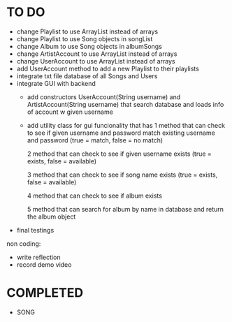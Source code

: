 # TO DO
- change Playlist to use ArrayList instead of arrays
- change Playlist to use Song objects in songList
- change Album to use Song objects in albumSongs
- change ArtistAccount to use ArrayList instead of arrays
- change UserAccount to use ArrayList instead of arrays
- add UserAccount method to add a new Playlist to their playlists
- integrate txt file database of all Songs and Users
- integrate GUI with backend
   - add constructors UserAccount(String username) and ArtistAccount(String username) that search database and loads info of account w given username
   - add utility class for gui funcionality that has
      1 method that can check to see if given username and password match existing username and password (true = match, false = no match)
      
      2 method that can check to see if given username exists (true = exists, false = available)
      
      3 method that can check to see if song name exists (true = exists, false = available)
      
      4 method that can check to see if album exists
      
      5 method that can search for album by name in database and return the album object
- final testings

non coding:
- write reflection
- record demo video

# COMPLETED
- SONG 
